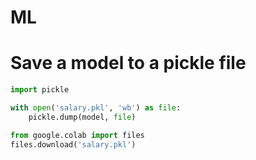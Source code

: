 # ML

# Save a model to a pickle file
```python
import pickle

with open('salary.pkl', 'wb') as file:
    pickle.dump(model, file)

from google.colab import files
files.download('salary.pkl')
